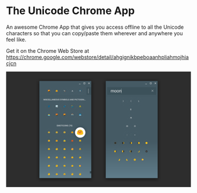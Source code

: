 # The Unicode Chrome App

An awesome Chrome App that gives you access offline to all the Unicode characters so
that you can copy/paste them wherever and anywhere you feel like.

Get it on the Chrome Web Store at https://chrome.google.com/webstore/detail/ahgignikbpeboaanhpliahmojhiacjcn

<img src="https://raw.githubusercontent.com/beaufortfrancois/unicode-chrome-app/master/screenshot.png">
